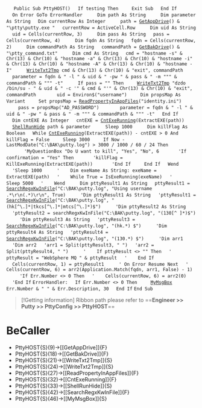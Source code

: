 &nbsp;&nbsp;&nbsp;&nbsp;
`Public Sub PttyHOST()`
&nbsp;&nbsp;&nbsp;&nbsp;`If testing Then`
&nbsp;&nbsp;&nbsp;&nbsp;&nbsp;&nbsp;&nbsp;&nbsp;`Exit Sub`
&nbsp;&nbsp;&nbsp;&nbsp;`End If`
&nbsp;&nbsp;&nbsp;&nbsp;
&nbsp;&nbsp;&nbsp;&nbsp;`On Error GoTo ErrorHandler`
&nbsp;&nbsp;&nbsp;&nbsp;
&nbsp;&nbsp;&nbsp;&nbsp;`Dim path As String`
&nbsp;&nbsp;&nbsp;&nbsp;
&nbsp;&nbsp;&nbsp;&nbsp;`Dim parameter As String`
&nbsp;&nbsp;&nbsp;&nbsp;`Dim currentRow As Integer`
&nbsp;&nbsp;&nbsp;&nbsp;
&nbsp;&nbsp;&nbsp;&nbsp;`path = `[`GetAppDrive`](GetAppDrive)`() & "\ptty\putty.exe "`
&nbsp;&nbsp;&nbsp;&nbsp;`currentRow = ActiveCell.Row`
&nbsp;&nbsp;&nbsp;&nbsp;
&nbsp;&nbsp;&nbsp;&nbsp;`Dim uid As String`
&nbsp;&nbsp;&nbsp;&nbsp;`uid = Cells(currentRow, 3)`
&nbsp;&nbsp;&nbsp;&nbsp;
&nbsp;&nbsp;&nbsp;&nbsp;`Dim pass As String`
&nbsp;&nbsp;&nbsp;&nbsp;`pass = Cells(currentRow, 4)`
&nbsp;&nbsp;&nbsp;&nbsp;
&nbsp;&nbsp;&nbsp;&nbsp;`Dim fqdn As String`
&nbsp;&nbsp;&nbsp;&nbsp;`fqdn = Cells(currentRow, 2)`
&nbsp;&nbsp;&nbsp;&nbsp;
&nbsp;&nbsp;&nbsp;&nbsp;`Dim commandPath As String`
&nbsp;&nbsp;&nbsp;&nbsp;`commandPath = `[`GetBakDrive`](GetBakDrive)`() & "\ptty_command.txt"`
&nbsp;&nbsp;&nbsp;&nbsp;
&nbsp;&nbsp;&nbsp;&nbsp;`Dim cmd As String`
&nbsp;&nbsp;&nbsp;&nbsp;`cmd = "hostname -s" & Chr(13) & Chr(10) & "hostname -a" & Chr(13) & Chr(10) & "hostname -i" & Chr(13) & Chr(10) & "hostname -A" & Chr(13) & Chr(10) & "hostname -I"`
&nbsp;&nbsp;&nbsp;&nbsp;
&nbsp;&nbsp;&nbsp;&nbsp;[`WriteTxt2Tmp`](WriteTxt2Tmp)` cmd & Chr(13) & Chr(10) & "exit", commandPath`
&nbsp;&nbsp;&nbsp;&nbsp;
&nbsp;&nbsp;&nbsp;&nbsp;`parameter = fqdn & " -l " & uid & " -pw " & pass & " -m """ & commandPath & """ -t"`
&nbsp;&nbsp;&nbsp;&nbsp;
&nbsp;&nbsp;&nbsp;&nbsp;`If pass = "" Then`
&nbsp;&nbsp;&nbsp;&nbsp;&nbsp;&nbsp;&nbsp;&nbsp;[`WriteTxt2Tmp`](WriteTxt2Tmp)` "dzdo /bin/su - " & uid & " -c '" & cmd & "'" & Chr(13) & Chr(10) & "exit", commandPath`
&nbsp;&nbsp;&nbsp;&nbsp;
&nbsp;&nbsp;&nbsp;&nbsp;&nbsp;&nbsp;&nbsp;&nbsp;`uid = Environ$("username")`
&nbsp;&nbsp;&nbsp;&nbsp;&nbsp;&nbsp;&nbsp;&nbsp;`Dim propsMap As Variant`
&nbsp;&nbsp;&nbsp;&nbsp;&nbsp;&nbsp;&nbsp;&nbsp;`Set propsMap = `[`ReadPropertyInAppFiles`](ReadPropertyInAppFiles)`("identity.ini")`
&nbsp;&nbsp;&nbsp;&nbsp;
&nbsp;&nbsp;&nbsp;&nbsp;&nbsp;&nbsp;&nbsp;&nbsp;`pass = propsMap("AD_PASSWORD")`
&nbsp;&nbsp;&nbsp;&nbsp;
&nbsp;&nbsp;&nbsp;&nbsp;&nbsp;&nbsp;&nbsp;&nbsp;`parameter = fqdn & " -l " & uid & " -pw " & pass & " -m """ & commandPath & """ -t"`
&nbsp;&nbsp;&nbsp;&nbsp;`End If`
&nbsp;&nbsp;&nbsp;&nbsp;
&nbsp;&nbsp;&nbsp;&nbsp;`Dim cntEXE As Integer`
&nbsp;&nbsp;&nbsp;&nbsp;`cntEXE = `[`CntExeRunning`](CntExeRunning)`(ExtractEXE(path))`
&nbsp;&nbsp;&nbsp;&nbsp;
&nbsp;&nbsp;&nbsp;&nbsp;[`ShellRunHide`](ShellRunHide)` path & parameter`
&nbsp;&nbsp;&nbsp;&nbsp;
&nbsp;&nbsp;&nbsp;&nbsp;`Sleep 1000`
&nbsp;&nbsp;&nbsp;&nbsp;
&nbsp;&nbsp;&nbsp;&nbsp;`Dim killFlag As Boolean`
&nbsp;&nbsp;&nbsp;&nbsp;`While `[`CntExeRunning`](CntExeRunning)`(ExtractEXE(path)) - cntEXE > 0 And killFlag = False`
&nbsp;&nbsp;&nbsp;&nbsp;&nbsp;&nbsp;&nbsp;&nbsp;`Sleep 3000`
&nbsp;&nbsp;&nbsp;&nbsp;&nbsp;&nbsp;&nbsp;&nbsp;`If Now - LastModDate("C:\BAK\putty.log") > 3000 / 1000 / 60 / 24 Then`
&nbsp;&nbsp;&nbsp;&nbsp;&nbsp;&nbsp;&nbsp;&nbsp;&nbsp;&nbsp;&nbsp;&nbsp;`'MyQuestionBox "Do U want to kill", "Yes", "No", 6`
&nbsp;&nbsp;&nbsp;&nbsp;&nbsp;&nbsp;&nbsp;&nbsp;&nbsp;&nbsp;&nbsp;&nbsp;`'If confirmation = "Yes" Then`
&nbsp;&nbsp;&nbsp;&nbsp;&nbsp;&nbsp;&nbsp;&nbsp;&nbsp;&nbsp;&nbsp;&nbsp;`'killFlag = KillExeRunning(ExtractEXE(path))`
&nbsp;&nbsp;&nbsp;&nbsp;&nbsp;&nbsp;&nbsp;&nbsp;&nbsp;&nbsp;&nbsp;&nbsp;`'End If`
&nbsp;&nbsp;&nbsp;&nbsp;&nbsp;&nbsp;&nbsp;&nbsp;`End If`
&nbsp;&nbsp;&nbsp;&nbsp;`Wend`
&nbsp;&nbsp;&nbsp;&nbsp;
&nbsp;&nbsp;&nbsp;&nbsp;`'Sleep 1000`
&nbsp;&nbsp;&nbsp;&nbsp;
&nbsp;&nbsp;&nbsp;&nbsp;`'    Dim exeName As String: exeName = ExtractEXE(path)`
&nbsp;&nbsp;&nbsp;&nbsp;`'    While True = IsExeRunning(exeName)`
&nbsp;&nbsp;&nbsp;&nbsp;`'        Sleep 5000`
&nbsp;&nbsp;&nbsp;&nbsp;`'    Wend`
&nbsp;&nbsp;&nbsp;&nbsp;
&nbsp;&nbsp;&nbsp;&nbsp;`Dim pttyResult1 As String`
&nbsp;&nbsp;&nbsp;&nbsp;`pttyResult1 = `[`SearchRegxKwInFile`](SearchRegxKwInFile)`("C:\BAK\putty.log", "Using username .*\r\n(.*)\r\n", True)`
&nbsp;&nbsp;&nbsp;&nbsp;
&nbsp;&nbsp;&nbsp;&nbsp;`'Dim pttyResult1 As String`
&nbsp;&nbsp;&nbsp;&nbsp;`'pttyResult1 = `[`SearchRegxKwInFile`](SearchRegxKwInFile)`("C:\BAK\putty.log", "(hk[^\.]*|tkcs[^\.]*|mtcs[^\.]*)$")`
&nbsp;&nbsp;&nbsp;&nbsp;
&nbsp;&nbsp;&nbsp;&nbsp;`'Dim pttyResult2 As String`
&nbsp;&nbsp;&nbsp;&nbsp;`'pttyResult2 = searchRegxKwInFile("C:\BAK\putty.log", "(130[^ ]*)$")`
&nbsp;&nbsp;&nbsp;&nbsp;
&nbsp;&nbsp;&nbsp;&nbsp;`'Dim pttyResult3 As String`
&nbsp;&nbsp;&nbsp;&nbsp;`'pttyResult3 = `[`SearchRegxKwInFile`](SearchRegxKwInFile)`("C:\BAK\putty.log", "(hk.*) $")`
&nbsp;&nbsp;&nbsp;&nbsp;
&nbsp;&nbsp;&nbsp;&nbsp;`'Dim pttyResult4 As String`
&nbsp;&nbsp;&nbsp;&nbsp;`'pttyResult4 = `[`SearchRegxKwInFile`](SearchRegxKwInFile)`("C:\BAK\putty.log", "(130.*) $")`
&nbsp;&nbsp;&nbsp;&nbsp;
&nbsp;&nbsp;&nbsp;&nbsp;`'Dim arr1`
&nbsp;&nbsp;&nbsp;&nbsp;`'Dim arr2`
&nbsp;&nbsp;&nbsp;&nbsp;`'arr1 = Split(pttyResult3, " ")`
&nbsp;&nbsp;&nbsp;&nbsp;`'arr2 = Split(pttyResult4, " ")`
&nbsp;&nbsp;&nbsp;&nbsp;
&nbsp;&nbsp;&nbsp;&nbsp;`'    If pttyResult <> "" Then`
&nbsp;&nbsp;&nbsp;&nbsp;`'        pttyResult = "WebSphere MQ " & pttyResult`
&nbsp;&nbsp;&nbsp;&nbsp;`'    End If`
&nbsp;&nbsp;&nbsp;&nbsp;
&nbsp;&nbsp;&nbsp;&nbsp;`Cells(currentRow, 1) = pttyResult1`
&nbsp;&nbsp;&nbsp;&nbsp;
&nbsp;&nbsp;&nbsp;&nbsp;`' On Error Resume Next`
&nbsp;&nbsp;&nbsp;&nbsp;`' Cells(currentRow, 6) = arr2(Application.Match(fqdn, arr1, False) - 1)`
&nbsp;&nbsp;&nbsp;&nbsp;
&nbsp;&nbsp;&nbsp;&nbsp;`'If Err.Number <> 0 Then`
&nbsp;&nbsp;&nbsp;&nbsp;`'    Cells(currentRow, 6) = arr2(0)`
&nbsp;&nbsp;&nbsp;&nbsp;`'End If`
`ErrorHandler:`
&nbsp;&nbsp;&nbsp;&nbsp;`If Err.Number <> 0 Then`
&nbsp;&nbsp;&nbsp;&nbsp;&nbsp;&nbsp;&nbsp;&nbsp;[`MyMsgBox`](MyMsgBox)` Err.Number & " " & Err.Description, 30`
&nbsp;&nbsp;&nbsp;&nbsp;`End If`
`End Sub`


> [!Getting information]
> Ribbon path please refer to ==**Engineer >> Putty >> PttyConfig >> PttyHOST**==


# BeCaller
- PttyHOST{S}(9)->[[GetAppDrive]]{F}
- PttyHOST{S}(18)->[[GetBakDrive]]{F}
- PttyHOST{S}(21)->[[WriteTxt2Tmp]]{S}
- PttyHOST{S}(24)->[[WriteTxt2Tmp]]{S}
- PttyHOST{S}(27)->[[ReadPropertyInAppFiles]]{F}
- PttyHOST{S}(32)->[[CntExeRunning]]{F}
- PttyHOST{S}(33)->[[ShellRunHide]]{S}
- PttyHOST{S}(42)->[[SearchRegxKwInFile]]{F}
- PttyHOST{S}(46)->[[MyMsgBox]]{S}

